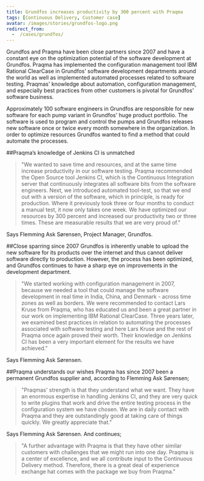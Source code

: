 ```yaml
---
title: Grundfos increases productivity by 300 percent with Praqma
tags: [Continuous Delivery, Customer case]
avatar: /images/stories/grundfos-logo.png
redirect_from:
  -  /cases/grundfos/
---
```


Grundfos and Praqma have been close partners since 2007 and have a constant eye on the optimization potential of the software development at Grundfos. Praqma has implemented the configuration management tool IBM Rational ClearCase in Grundfos’ software development departments around the world as well as implemented automated processes related to software testing.<!--break--> Praqmas' knowledge about automation, configuration management, and especially best practices from other customers is pivotal for Grundfos' software business.

Approximately 100 software engineers in Grundfos are responsible for new software for each pump variant in Grundfos' huge product portfolio. The software is used to program and control the pumps and Grundfos releases new software once or twice every month somewhere in the organization. In order to optimize resources Grundfos wanted to find a method that could automate the processes.

##Praqma’s knowledge of Jenkins CI is unmatched
> "We wanted to save time and resources, and at the same time increase productivity in our software testing. Praqma recommended the Open Source tool Jenkins CI, which is the Continuous Integration server that continuously integrates all software bits from the software engineers. Next, we introduced automated tool-test, so that we end out with a version of the software, which in principle, is ready for production. Where it previously took three or four months to conduct a manual test, it now only takes one week. We have optimized our resources by 300 percent and increased our productivity two or three times. These are measurable results that we are very proud of."

Says Flemming Ask Sørensen, Project Manager, Grundfos.

##Close sparring since 2007
Grundfos is inherently unable to upload the new software for its products over the internet and thus cannot deliver software directly to production. However, the process has been optimized, and Grundfos continues to have a sharp eye on improvements in the development department.

> "We started working with configuration management in 2007, because we needed a tool that could manage the software development in real time in India, China, and Denmark - across time zones as well as borders. We were recommended to contact Lars Kruse from Praqma, who has educated us and been a great partner in our work on implementing IBM Rational ClearCase. Three years later, we examined best practices in relation to automating the processes associated with software testing and here Lars Kruse and the rest of Praqma once again proved their worth. Their knowledge on Jenkins CI has been a very important element for the results we have achieved."

Says Flemming Ask Sørensen.

##Praqma understands our wishes
Praqma has since 2007 been a permanent Grundfos supplier and, according to Flemming Ask Sørensen;

> "Praqmas' strength is that they understand what we want. They have an enormous expertise in handling Jenkins CI, and they are very quick to write plugins that work and drive the entire testing process in the configuration system we have chosen. We are in daily contact with Praqma and they are outstandingly good at taking care of things quickly. We greatly appreciate that."

Says Flemming Ask Sørensen. And continues;

> "A further advantage with Praqma is that they have other similar customers with challenges that we might run into one day. Praqma is a center of excellence, and we all contribute input to the Continuous Delivery method. Therefore, there is a great deal of experience exchange hat comes with the package we buy from Praqma."
